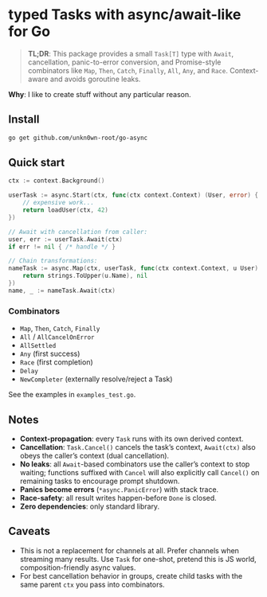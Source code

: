 # typed Tasks with async/await-like for Go

> **TL;DR**: This package provides a small `Task[T]` type
> with `Await`, cancellation, panic-to-error conversion, and Promise-style
> combinators like `Map`, `Then`, `Catch`, `Finally`, `All`, `Any`, and `Race`.
> Context-aware and avoids goroutine leaks.

**Why**: I like to create stuff without any particular reason.

## Install

```bash
go get github.com/unkn0wn-root/go-async
```

## Quick start

```go
ctx := context.Background()

userTask := async.Start(ctx, func(ctx context.Context) (User, error) {
    // expensive work...
    return loadUser(ctx, 42)
})

// Await with cancellation from caller:
user, err := userTask.Await(ctx)
if err != nil { /* handle */ }

// Chain transformations:
nameTask := async.Map(ctx, userTask, func(ctx context.Context, u User) (string, error) {
    return strings.ToUpper(u.Name), nil
})
name, _ := nameTask.Await(ctx)
```

### Combinators

- `Map`, `Then`, `Catch`, `Finally`
- `All` / `AllCancelOnError`
- `AllSettled`
- `Any` (first success)
- `Race` (first completion)
- `Delay`
- `NewCompleter` (externally resolve/reject a Task)

See the examples in `examples_test.go`.

## Notes

- **Context-propagation**: every `Task` runs with its own derived context.
- **Cancellation**: `Task.Cancel()` cancels the task’s context, `Await(ctx)` also
  obeys the caller’s context (dual cancellation).
- **No leaks**: all `Await`-based combinators use the caller’s context to stop
  waiting; functions suffixed with `Cancel` will also explicitly call `Cancel()`
  on remaining tasks to encourage prompt shutdown.
- **Panics become errors** (`*async.PanicError`) with stack trace.
- **Race-safety**: all result writes happen-before `Done` is closed.
- **Zero dependencies**: only standard library.

## Caveats

- This is not a replacement for channels at all. Prefer channels when streaming many
  results. Use `Task` for one-shot, pretend this is JS world, composition-friendly async values.
- For best cancellation behavior in groups, create child tasks with the same
  parent `ctx` you pass into combinators.
